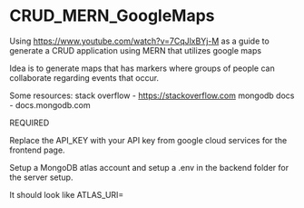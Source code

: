 # CRUD_MERN_GoogleMaps

Using https://www.youtube.com/watch?v=7CqJlxBYj-M as a guide to generate a CRUD application using MERN that utilizes google maps

Idea is to generate maps that has markers where groups of people can collaborate regarding events that occur.

Some resources:
stack overflow - https://stackoverflow.com
mongodb docs - docs.mongodb.com

REQUIRED

Replace the API_KEY with your API key from google cloud services for the frontend page.

Setup a MongoDB atlas account and setup a .env in the backend folder for the server setup.

It should look like
ATLAS_URI=<INSERT API HERE>
